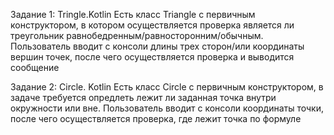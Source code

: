 Задание 1: Tringle.Kotlin 
Есть класс Triangle с первичным конструктором, в котором осуществляется проверка является ли треугольник равнобедренным/равносторонним/обычным.
Пользователь вводит с консоли длины трех сторон/или координаты вершин точек, после чего осуществляется проверка и выводится сообщение
 

Задание 2: Circle. Kotlin 
Есть класс  Сircle с первичным конструктором, в задаче требуется опредлеть лежит ли заданная точка внутри окружности или вне.
Пользователь вводит с консоли координаты точки, после чего осуществляется проверка, где лежит точка по формуле
